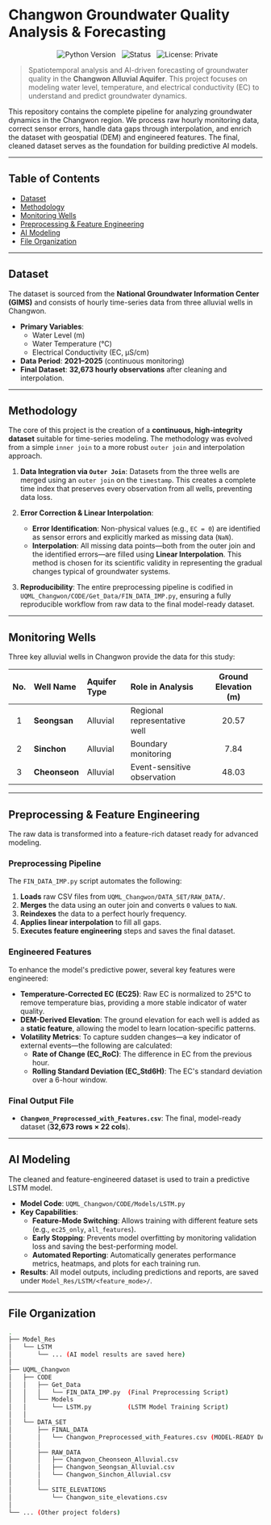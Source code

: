 # Changwon Groundwater Quality Analysis & Forecasting

<p align="center">
  <img src="https://img.shields.io/badge/Python-3.9%2B-blue?style=for-the-badge&logo=python" alt="Python Version">
  <img src="https://img.shields.io/badge/Status-Completed-blue?style=for-the-badge" alt="Status">
  <img src="https://img.shields.io/badge/License-Private-lightgrey?style=for-the-badge" alt="License: Private">
</p>

> Spatiotemporal analysis and AI-driven forecasting of groundwater quality in the **Changwon Alluvial Aquifer**. This project focuses on modeling water level, temperature, and electrical conductivity (EC) to understand and predict groundwater dynamics.

This repository contains the complete pipeline for analyzing groundwater dynamics in the Changwon region. We process raw hourly monitoring data, correct sensor errors, handle data gaps through interpolation, and enrich the dataset with geospatial (DEM) and engineered features. The final, cleaned dataset serves as the foundation for building predictive AI models.

---

## Table of Contents
- [Dataset](#dataset)
- [Methodology](#methodology)
- [Monitoring Wells](#monitoring-wells)
- [Preprocessing & Feature Engineering](#preprocessing--feature-engineering)
- [AI Modeling](#ai-modeling)
- [File Organization](#file-organization)

---

## Dataset

The dataset is sourced from the **National Groundwater Information Center (GIMS)** and consists of hourly time-series data from three alluvial wells in Changwon.

- **Primary Variables**:
    - Water Level (m)
    - Water Temperature (°C)
    - Electrical Conductivity (EC, µS/cm)
- **Data Period**: **2021–2025** (continuous monitoring)
- **Final Dataset**: **32,673 hourly observations** after cleaning and interpolation.

---

## Methodology

The core of this project is the creation of a **continuous, high-integrity dataset** suitable for time-series modeling. The methodology was evolved from a simple `inner join` to a more robust `outer join` and interpolation approach.

1.  **Data Integration via `Outer Join`**: Datasets from the three wells are merged using an `outer join` on the `timestamp`. This creates a complete time index that preserves every observation from all wells, preventing data loss.

2.  **Error Correction & Linear Interpolation**:
    - **Error Identification**: Non-physical values (e.g., `EC = 0`) are identified as sensor errors and explicitly marked as missing data (`NaN`).
    - **Interpolation**: All missing data points—both from the outer join and the identified errors—are filled using **Linear Interpolation**. This method is chosen for its scientific validity in representing the gradual changes typical of groundwater systems.

3.  **Reproducibility**: The entire preprocessing pipeline is codified in `UQML_Changwon/CODE/Get_Data/FIN_DATA_IMP.py`, ensuring a fully reproducible workflow from raw data to the final model-ready dataset.

---

## Monitoring Wells

Three key alluvial wells in Changwon provide the data for this study:

| No. | Well Name | Aquifer Type | Role in Analysis | Ground Elevation (m) |
|:---:|:---|:---|:---|:---:|
| 1 | **Seongsan** | Alluvial | Regional representative well | 20.57 |
| 2 | **Sinchon** | Alluvial | Boundary monitoring | 7.84 |
| 3 | **Cheonseon** | Alluvial | Event-sensitive observation | 48.03 |

---

## Preprocessing & Feature Engineering

The raw data is transformed into a feature-rich dataset ready for advanced modeling.

### Preprocessing Pipeline
The `FIN_DATA_IMP.py` script automates the following:
1.  **Loads** raw CSV files from `UQML_Changwon/DATA_SET/RAW_DATA/`.
2.  **Merges** the data using an outer join and converts `0` values to `NaN`.
3.  **Reindexes** the data to a perfect hourly frequency.
4.  **Applies linear interpolation** to fill all gaps.
5.  **Executes feature engineering** steps and saves the final dataset.

### Engineered Features
To enhance the model's predictive power, several key features were engineered:

- **Temperature-Corrected EC (EC25)**: Raw EC is normalized to 25°C to remove temperature bias, providing a more stable indicator of water quality.
- **DEM-Derived Elevation**: The ground elevation for each well is added as a **static feature**, allowing the model to learn location-specific patterns.
- **Volatility Metrics**: To capture sudden changes—a key indicator of external events—the following are calculated:
    - **Rate of Change (EC\_RoC)**: The difference in EC from the previous hour.
    - **Rolling Standard Deviation (EC\_Std6H)**: The EC's standard deviation over a 6-hour window.

### Final Output File
- **`Changwon_Preprocessed_with_Features.csv`**: The final, model-ready dataset (**32,673 rows × 22 cols**).

---

## AI Modeling
The cleaned and feature-engineered dataset is used to train a predictive LSTM model.

- **Model Code**: `UQML_Changwon/CODE/Models/LSTM.py`
- **Key Capabilities**:
    - **Feature-Mode Switching**: Allows training with different feature sets (e.g., `ec25_only`, `all_features`).
    - **Early Stopping**: Prevents model overfitting by monitoring validation loss and saving the best-performing model.
    - **Automated Reporting**: Automatically generates performance metrics, heatmaps, and plots for each training run.
- **Results**: All model outputs, including predictions and reports, are saved under `Model_Res/LSTM/<feature_mode>/`.

---

## File Organization

```bash
.
├── Model_Res
│   └── LSTM
│       └── ... (AI model results are saved here)
│
├── UQML_Changwon
│   ├── CODE
│   │   ├── Get_Data
│   │   │   └── FIN_DATA_IMP.py  (Final Preprocessing Script)
│   │   └── Models
│   │       └── LSTM.py          (LSTM Model Training Script)
│   │
│   └── DATA_SET
│       ├── FINAL_DATA
│       │   └── Changwon_Preprocessed_with_Features.csv (MODEL-READY DATA)
│       │
│       ├── RAW_DATA
│       │   ├── Changwon_Cheonseon_Alluvial.csv
│       │   ├── Changwon_Seongsan_Alluvial.csv
│       │   └── Changwon_Sinchon_Alluvial.csv
│       │
│       └── SITE_ELEVATIONS
│           └── Changwon_site_elevations.csv
│
└── ... (Other project folders)
